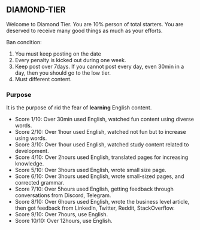 ## DIAMOND-TIER
Welcome to Diamond Tier. You are 10% person of total starters. You are deserved to receive many good things as much as your efforts. 

Ban condition: 
1. You must keep posting on the date
2. Every penalty is kicked out during one week. 
3. Keep post over 7days.
If you cannot post every day, even 30min in a day, then you should go to the low tier. 
4. Must different content.

### Purpose
It is the purpose of rid the fear of **learning** English content. 

- Score 1/10: Over 30min used English, watched fun content using diverse words.
- Score 2/10: Over 1hour used English, watched not fun but to increase using words.
- Score 3/10: Over 1hour used English, watched study content related to development.
- Score 4/10: Over 2hours used English, translated pages for increasing knowledge.
- Score 5/10: Over 3hours used English, wrote small size page.
- Score 6/10: Over 3hours used English, wrote small-sized pages, and corrected grammar.
- Score 7/10: Over 5hours used English, getting feedback through conversations from Discord, Telegram.
- Score 8/10: Over 6hours used English, wrote the business level article, then got feedback from LinkedIn, Twitter, Reddit, StackOverflow.
- Score 9/10: Over 7hours, use English.
- Score 10/10: Over 12hours, use English.
